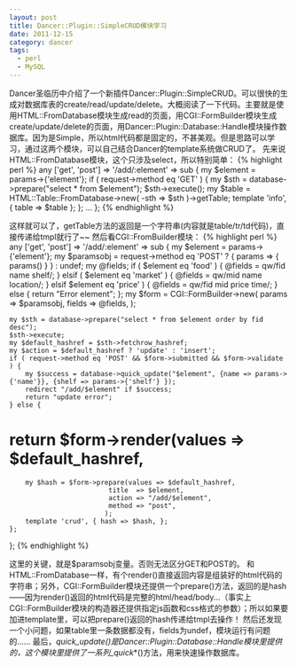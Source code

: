 ```yaml
---
layout: post
title: Dancer::Plugin::SimpleCRUD模块学习
date: 2011-12-15
category: dancer
tags:
  - perl
  - MySQL
---
```


Dancer圣临历中介绍了一个新插件Dancer::Plugin::SimpleCRUD。可以很快的生成对数据库表的create/read/update/delete。大概阅读了一下代码。主要就是使用HTML::FromDatabase模块生成read的页面，用CGI::FormBuilder模块生成create/update/delete的页面，用Dancer::Plugin::Database::Handle模块操作数据库。因为是Simple，所以html代码都是固定的，不甚美观。但是思路可以学习，通过这两个模块，可以自己结合Dancer的template系统做CRUD了。
先来说HTML::FromDatabase模块，这个只涉及select，所以特别简单：
{% highlight perl %}
any ['get', 'post'] => '/add/:element' => sub {
    my $element = params->{'element'};
    if ( request->method eq 'GET' ) {
        my $sth = database->prepare("select * from $element");
        $sth->execute();
        my $table = HTML::Table::FromDatabase->new( -sth => $sth )->getTable;
        template 'info', { table => $table };
    };
...
};
{% endhighlight %}

这样就可以了，getTable方法的返回是一个字符串(内容就是table/tr/td代码)，直接传递给tmpl就行了~~
然后看CGI::FromBuilder模块：
{% highlight perl %}
any ['get', 'post'] => '/add/:element' => sub {
    my $element = params->{'element'};
    my $paramsobj = request->method eq 'POST' ? { params => { params() } } : undef;
    my @fields;
    if ( $element eq 'food' ) {
        @fields = qw/fid name shelf/;
    } elsif ( $element eq 'market' ) {
        @fields = qw/mid name location/;
    } elsif $element eq 'price' ) {
        @fields = qw/fid mid price time/;
    } else {
        return "Error element";
    };
    my $form = CGI::FormBuilder->new(
        params => $paramsobj,
        fields => \@fields,
    );

    my $sth = database->prepare("select * from $element order by fid desc");
    $sth->execute;
    my $default_hashref = $sth->fetchrow_hashref;
    my $action = $default_hashref ? 'update' : 'insert';
    if ( request->method eq 'POST' && $form->submitted && $form->validate ) {
        my $success = database->quick_update("$element", {name => params->{'name'}}, {shelf => params->{'shelf'} });
        redirect "/add/$element" if $success;
        return "update error";
    } else {
#        return $form->render(values => $default_hashref,
        my $hash = $form->prepare(values => $default_hashref,
                             title  => $element,
                             action => "/add/$element",
                             method => "post",
                            );
        template 'crud', { hash => $hash, };
    };
};
{% endhighlight %}

这里的关键，就是$paramsobj变量。否则无法区分GET和POST的。
和HTML::FromDatabase一样，有个render()直接返回内容是组装好的html代码的字符串；另外，CGI::FormBuilder模块还提供一个prepare()方法，返回的是hash——因为render()返回的html代码是完整的html/head/body...（事实上CGI::FormBuilder模块的构造器还提供指定js函数和css格式的参数）；所以如果要加进template里，可以把prepare()返回的hash传递给tmpl去操作！
然后还发现一个小问题，如果table里一条数据都没有，fields为undef，模块运行有问题的……
最后，_quick_update()是Dancer::Plugin::Database::Handle模块里提供的，这个模块里提供了一系列_quick_*()方法，用来快速操作数据库。
